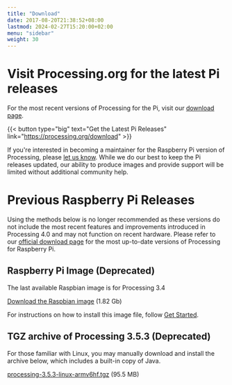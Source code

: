 ```yaml
---
title: "Download"
date: 2017-08-20T21:38:52+08:00
lastmod: 2024-02-27T15:20:00+02:00
menu: "sidebar"
weight: 30
---
```


# Visit Processing.org for the latest Pi releases

For the most recent versions of Processing for the Pi, visit our [download page](https://processing.org/download).

{{< button type="big" text="Get the Latest Pi Releases" link="https://processing.org/download" >}}

If you're interested in becoming a maintainer for the Raspberry Pi version of Processing, please [let us know](mailto:hello@processing.org). While we do our best to keep the Pi releases updated, our ability to produce images and provide support will be limited without additional community help.

# Previous Raspberry Pi Releases

Using the methods below is no longer recommended as these versions do not include the most recent features and improvements introduced in Processing 4.0 and may not function on recent hardware. Please refer to our [official download page](https://processing.org/download) for the most up-to-date versions of Processing for Raspberry Pi.

## Raspberry Pi Image (Deprecated)

The last available Raspbian image is for Processing 3.4 

[Download the Raspbian image](https://github.com/processing/processing/releases/download/processing-0265-3.4/processing-3.4-linux-raspbian.zip) (1.82 Gb)

For instructions on how to install this image file, follow [Get Started](../get-started).

## TGZ archive of Processing 3.5.3 (Deprecated)

For those familiar with Linux, you may manually download and install the archive below, which includes a built-in copy of Java. 

[processing-3.5.3-linux-armv6hf.tgz](https://github.com/processing/processing/releases/download/processing-0269-3.5.3/processing-3.5.3-linux-armv6hf.tgz) (95.5 MB)